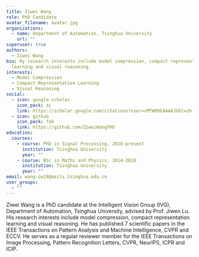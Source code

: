 ```yaml
---
title: Ziwei Wang
role: PhD Candidate
avatar_filename: avatar.jpg
organizations:
  - name: Department of Automation, Tsinghua University
    url: ""
superuser: true
authors:
  - Ziwei Wang
bio: My research interests include model compression, compact representation
  learning and visual reasoning.
interests:
  - Model Compression
  - Compact Representation Learning
  - Visual Reasoning
social:
  - icon: google-scholar
    icon_pack: ai
    link: https://scholar.google.com/citations?user=cMTW09EAAAAJ&hl=zh-CN
  - icon: github
    icon_pack: fab
    link: https://github.com/ZiweiWangTHU
education:
  courses:
    - course: PhD in Signal Processing, 2018-present
      institution: Tsinghua University
      year: ""
    - course: BSc in Maths and Physics, 2014-2018
      institution: Tsinghua University
      year: ""
email: wang-zw18@mails.tsinghua.edu.cn
user_groups:
  - ""
---
```

Ziwei Wang is a PhD candidate at the Intelligent Vision Group (IVG), Department of Automation, Tsinghua University, advised by Prof. Jiwen Lu. His research interests include model compression, compact representation learning and visual reasoning. He has published 7 scientific papers in the IEEE Transactions on Pattern Analysis and Machine Intelligence, CVPR and ECCV. He serves as a regular reviewer member for the IEEE Transactions on Image Processing, Pattern Recognition Letters, CVPR, NeurIPS, ICPR and ICIP.
